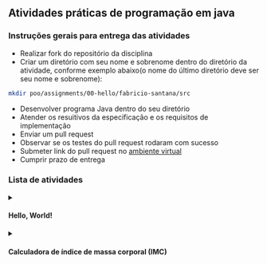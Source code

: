 ## Atividades práticas de programação em java

### Instruções gerais para entrega das atividades
* Realizar fork do repositório da disciplina
* Criar um diretório com seu nome e sobrenome dentro do diretório da atividade, conforme exemplo abaixo(o nome do último diretório deve ser seu nome e sobrenome):
```bash
mkdir poo/assignments/00-hello/fabricio-santana/src  
```
* Desenvolver programa Java dentro do seu diretório
* Atender os resuitivos da especificação e os requisitos de implementação
* Enviar um pull request
* Observar se os testes do pull request rodaram com sucesso
* Submeter link do pull request no [ambiente virtual](https://ambientevirtual.idp.edu.br/)
* Cumprir prazo de entrega

### Lista de atividades

<details>
<summary><h4>Hello, World!</h4></summary>
  
#### Especificação

1. O programa deve imprimir no console a expressão "Hello, World!".
```
Hello, World!
```
#### Requisitos de implementação
  
1. O programa deve contar uma classe com nome *HelloWorld*
2. A classe deve ter 1 método público (_public_) e estático (_static_): *main*
3. O método *main* deve receber um parâmetro do tipo _String[]_ e não retornar nenhum valor (_void_)
7. Utilizar a classe [System.out](https://docs.oracle.com/en/java/javase/23/docs/api/java.base/java/lang/System.html#out) para imprimir informações no console
</details>

</details>

<details>
<summary><h4>Calculadora de índice de massa corporal (IMC)</h4></summary>

#### Especificação

1. O programa deve solicitar ao usuário peso (kg) e altura (m).
```
Digite seu peso em quilogramas: 80
Digite sua altura em metros: 1.85
```
2. O programa deve calcular o Índice de Massa Corporal (IMC) usando a fórmula:
```math
   IMC = {peso (kg) \over altura (m) ^2}
```
4. O programa deve classificar o IMC de acordo [classificação do Ministério da Saúde](https://linhasdecuidado.saude.gov.br/portal/obesidade-no-adulto/definicao-obesidade-no-adulto/indice-massa-corporal/):
* Abaixo do peso: IMC < 18.50
* Eutrófico: 18.5 ≤ IMC < 24.99
* Sobrepeso: 25.0 ≤ IMC < 29.99
* Obesidade grau I: 30.0 ≤ IMC < 34.99
* Obesidade grau II: 35.0 ≤ IMC < 39.99
* Obesidade grau III: IMC ≥ 40.0
5. O programa deve imprimir no console o resultado do cálculo e da classificação
```bash
Seu IMC é: 23.37
Classificação: Eutrófico
```
#### Requisitos de implementação

1. O programa deve contar uma classe com nome CalculadoraIMC
2. A classe deve ter 3 métodos públicos (_public_) e estáticos (_static_): *main*, *calcularIMC* e *classificarIMC*
3. O método *main* deve receber um parâmetro do tipo _String[]_ e não retornar nenhum valor (_void_)
4. O método *calcularIMC* deve receber dois parâmatros, *peso* e *altura*, ambos do tipo double e deve retornar um valor _double_
5. O método *classificarIMC* deve receber um parâmetro, valor do *imc*, do tipo double e deve retornar um valor do tipo _String_ com a classificação do IMC
6. Utilizar a classe [java.util.Scanner](https://docs.oracle.com/en/java/javase/23/docs/api/java.base/java/util/Scanner.html) para ler entrada do console
7. Utilizar a classe [System.out](https://docs.oracle.com/en/java/javase/23/docs/api/java.base/java/lang/System.html#out) para imprimir informações no console
</details>

